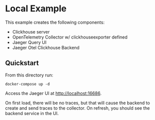 # Local Example

This example creates the following components:

- Clickhouse server
- OpenTelemetry Collector w/ clickhouseexporter defined
- Jaeger Query UI
- Jaeger Otel Clickhouse Backend

## Quickstart

From this directory run:

```shell
docker-compose up -d
```

Access the Jaeger UI at [http://localhost:16686](http://localhost:16686).

On first load, there will be no traces, but that will cause the backend to create and send traces to the collector. On refresh, you should see the backend service in the UI.

